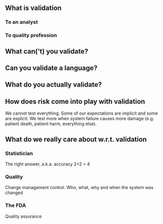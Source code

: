 ## What is validation

### To an analyst

### To quality profession

## What can('t) you validate?

## Can you validate a language?


## What do you actually validate?


## How does risk come into play with validation
  We cannot test everything. Some of our expectations are implicit and some are explicit.
  We test more when system failure causes more damage (e.g. patient death, patient harm, everything else).

## What do we really care about w.r.t. validation

### Statistician
  The right answer, a.k.a. accuracy 2+2 = 4

### Quality
  Change management control. Who, what, why and when the system was changed

### The FDA
  Quality assurance


